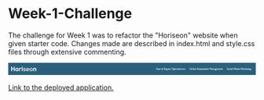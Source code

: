 # Week-1-Challenge
The challenge for Week 1 was to refactor the "Horiseon" website when given starter code. Changes made are described in index.html and style.css files through extensive commenting.

![Screenshot of the live site's header.](/assets/images/README-screenshot.png)

[Link to the deployed application.](https://tdevans97.github.io/Week-1-Challenge/)